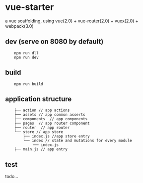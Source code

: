 # vue-starter

a vue scaffolding, using vue(2.0) + vue-router(2.0) + vuex(2.0) + webpack(3.0)

## dev (serve on 8080 by default)

        npm run dll
        npm run dev

## build 

        npm run build

## application structure

        ├── action // app actions
        ├── assets // app common asserts
        ├── components  // app components
        ├── pages  // app router component
        ├── router  // app router
        └── store // app store
            ├── index.js //app store entry
            └── index // state and mutations for every module 
                └── index.js
        ├── main.js // app entry

## test 

todo...

